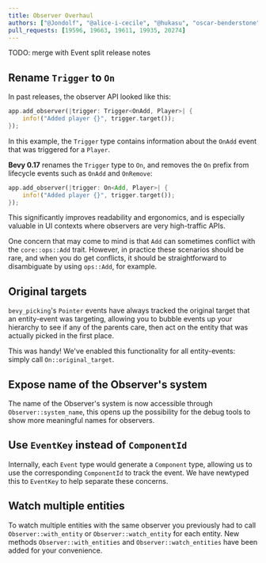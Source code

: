 ```yaml
---
title: Observer Overhaul
authors: ["@Jondolf", "@alice-i-cecile", "@hukasu", "oscar-benderstone", "Zeophlite", "gwafotapa"]
pull_requests: [19596, 19663, 19611, 19935, 20274]
---
```


TODO: merge with Event split release notes

## Rename `Trigger` to `On`

In past releases, the observer API looked like this:

```rust
app.add_observer(|trigger: Trigger<OnAdd, Player>| {
    info!("Added player {}", trigger.target());
});
```

In this example, the `Trigger` type contains information about the `OnAdd` event that was triggered
for a `Player`.

**Bevy 0.17** renames the `Trigger` type to `On`, and removes the `On` prefix from lifecycle events
such as `OnAdd` and `OnRemove`:

```rust
app.add_observer(|trigger: On<Add, Player>| {
    info!("Added player {}", trigger.target());
});
```

This significantly improves readability and ergonomics, and is especially valuable in UI contexts
where observers are very high-traffic APIs.

One concern that may come to mind is that `Add` can sometimes conflict with the `core::ops::Add` trait.
However, in practice these scenarios should be rare, and when you do get conflicts, it should be straightforward
to disambiguate by using `ops::Add`, for example.

## Original targets

`bevy_picking`'s `Pointer` events have always tracked the original target that an entity-event was targeting,
allowing you to bubble events up your hierarchy to see if any of the parents care,
then act on the entity that was actually picked in the first place.

This was handy! We've enabled this functionality for all entity-events: simply call `On::original_target`.

## Expose name of the Observer's system

The name of the Observer's system is now accessible through `Observer::system_name`,
this opens up the possibility for the debug tools to show more meaningful names for observers.

## Use `EventKey` instead of `ComponentId`

Internally, each `Event` type would generate a `Component` type, allowing us to use the corresponding `ComponentId` to track the event.
We have newtyped this to `EventKey` to help separate these concerns.

## Watch multiple entities

To watch multiple entities with the same observer you previously had to call `Observer::with_entity` or `Observer::watch_entity` for each entity. New methods `Observer::with_entities` and `Observer::watch_entities` have been added for your convenience.
